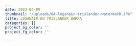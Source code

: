 ```yaml
---
date: 2022-04-09
thumbnail: "/uploads/64-loganair-trislander-watermark.JPG"
title: LOGANAIR BN TRISLANDER BARRA
categories: []
project_bg_color: ''
project_fg_color: ''

---
```

